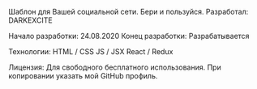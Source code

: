 Шаблон для Вашей социальной сети. Бери и пользуйся.
Разработал: DARKEXCITE

Начало разработки: 24.08.2020
Конец разработки: Разрабатывается

Технологии:
HTML / CSS
JS / JSX
React / Redux

Лицензия: Для свободного бесплатного использования.
При копировании указать мой GitHub профиль.

